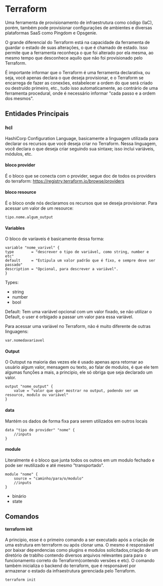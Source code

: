 # Terraform

Uma ferramenta de provisionamento de infraestrutura como código (IaC), porém, também pode provisionar configurações de ambientes e diversas plataformas SaaS como Pingdom e Opsgenie.

O grande diferencial do Terraform está na capacidade da ferramenta de guardar o estado de suas alterações, o que é chamado de estado. Isso permite que a ferramenta reconheça o que foi alterado por ela mesma, ao mesmo tempo que desconhece aquilo que não foi provisionado pelo Terraform.

É importante informar que o Terraform é uma ferramenta declarativa, ou seja, você apenas declara o que deseja provisionar, e o Terraform se encarrega de fazer as conexões, estabelecer a ordem do que será criado ou destruído primeiro, etc., tudo isso automaticamente, ao contrário de uma ferramenta procedural, onde é necessário informar "cada passo e a ordem dos mesmos".

## Entidades Principais
### hcl
HashiCorp Configuration Language, basicamente a linguagem utilizada para declarar os recursos que você deseja criar no Terraform. Nessa linguagem, você declara o que deseja criar seguindo sua sintaxe; isso inclui variáveis, módulos, etc.
#### bloco provider
É o bloco que se conecta com o provider, segue doc de todos os providers do terraform:
https://registry.terraform.io/browse/providers
#### bloco resource
É o bloco onde nós declaramos os recursos    que se deseja provisionar.
Para acessar um valor de um resource:

    tipo.nome.algum_output

#### Variables
O bloco de varíaveis é basicamente dessa forma:

    variable "nome_varivel" {
    type        = "descrever o tipo de variável, como string, number e etc"
    default     = "Estipula um valor padrão que é fixo, e sempre deve ser passado"
    description = "Opcional, para descrever a variável".
    }

Types:
* string
* number
* bool

Default:
Tem uma variável opcional com um valor fixado, se não utilizar o Default, o user é orbigado a passar um valor para essa variável.

Para acessar uma variável no Terraform, não é muito diferente de outras linguagens:
    
    var.nomedavariavel





#### Output
O Outoput na maioria das vezes ele é usado apenas apra retornar ao usuário algum valor, mensagem ou texto, ao falar de modulos, é que ele tem algumas funçṍes a mais, a principio, ele só obriga que seja declarado um valor.
    
    output "nome_output" {
        value = "valor que quer mostrar no output, podendo ser um resource, modulo ou variável"
    }

#### data
Mantém os dados de forma fixa para serem utilizados em outros locais

    data "tipo de provider" "nome" {
        //inputs
    }
#### module
Literalmente é o bloco que junta todos os outros em um modulo fechado e pode ser reutilizado e até mesmo "transportado".

    module "nome" {
        source = "caminho/para/o/modulo"
        //inputs
    }

* binário
* state

## Comandos

#### terraform init
A principio, esse é o primeiro comando a ser executado após a criação de uma estrutura em terrraform ou após clonar uma. O mesmo é responsável por baixar dependencias como plugins e modulos solicitados,criação de um diretório de trablho contendo diversos arquivos relevantes para para o funcionamento correto do Terraform(contendo versões e etc). O comando também inicializa o backend do terraform, que é responsável por armazenar o estado da infraestrutura gerenciada pelo Terraform.

    terraform init
